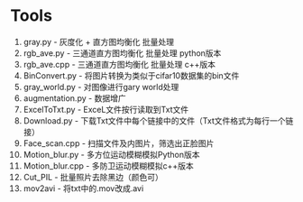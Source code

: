 # Tools
1. gray.py - 灰度化 + 直方图均衡化 批量处理
2. rgb_ave.py - 三通道直方图均衡化 批量处理 python版本
3. rgb_ave.cpp - 三通道直方图均衡化 批量处理 c++版本
4. BinConvert.py - 将图片转换为类似于cifar10数据集的bin文件
5. gray_world.py - 对图像进行gary world处理
6. augmentation.py - 数据增广
7. ExcelToTxt.py - ExceL文件按行读取到Txt文件
8. Download.py - 下载Txt文件中每个链接中的文件（Txt文件格式为每行一个链接）
9. Face_scan.cpp - 扫描文件及内图片，筛选出正脸图片
10. Motion_blur.py - 多方位运动模糊模拟Python版本
11. Motion_blur.cpp - 多防卫运动模糊模拟c++版本
13. Cut_PIL - 批量照片去除黑边（颜色可）
14. mov2avi - 将txt中的.mov改成.avi
